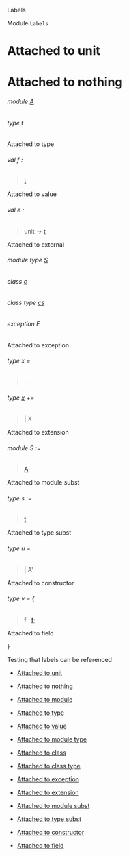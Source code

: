 Labels

Module `Labels`

# Attached to unit

# Attached to nothing

<a id="module-A"></a>

###### module [A](Labels.A.md)

<a id="type-t"></a>

###### type t

Attached to type

<a id="val-f"></a>

###### val f :

> [t](#type-t)

Attached to value

<a id="val-e"></a>

###### val e :

> unit -> [t](#type-t)

Attached to external

<a id="module-type-S"></a>

###### module type [S](Labels.module-type-S.md)

<a id="class-c"></a>

###### class [c](Labels.c.md)

<a id="class-type-cs"></a>

###### class type [cs](Labels.class-type-cs.md)

<a id="exception-E"></a>

###### exception E

Attached to exception

<a id="type-x"></a>

###### type x =

> ..

<a id="extension-decl-X"></a>

###### type [x](#type-x) += 

<a id="extension-X"></a>

> | X

Attached to extension

<a id="module-S"></a>

###### module S :=

> [A](Labels.A.md)

Attached to module subst

<a id="type-s"></a>

###### type s :=

> [t](#type-t)

Attached to type subst

<a id="type-u"></a>

###### type u = 

<a id="type-u.A'"></a>

> | A'

Attached to constructor

<a id="type-v"></a>

###### type v = {

<a id="type-v.f"></a>

> f : [t](#type-t);

Attached to field

}

Testing that labels can be referenced

- [Attached to unit](#L1)
  

- [Attached to nothing](#L2)
  

- [Attached to module](#L3)
  

- [Attached to type](#L4)
  

- [Attached to value](#L5)
  

- [Attached to module type](#L6)
  

- [Attached to class](#L7)
  

- [Attached to class type](#L8)
  

- [Attached to exception](#L9)
  

- [Attached to extension](#L10)
  

- [Attached to module subst](#L11)
  

- [Attached to type subst](#L12)
  

- [Attached to constructor](#L13)
  

- [Attached to field](#L14)
  
